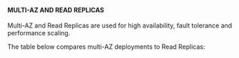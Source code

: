 #### MULTI-AZ AND READ REPLICAS

Multi-AZ and Read Replicas are used for high availability, fault tolerance and
performance scaling.

The table below compares multi-AZ deployments to Read Replicas:

